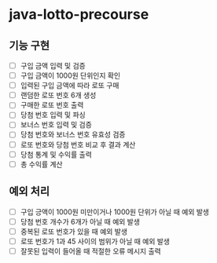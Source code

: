 # java-lotto-precourse
## 기능 구현
- [ ] 구입 금액 입력 및 검증
- [ ] 구입 금액이 1000원 단위인지 확인
- [ ] 입력된 구입 금액에 따라 로또 구매
- [ ] 랜덤한 로또 번호 6개 생성
- [ ] 구매한 로또 번호 출력
- [ ] 당첨 번호 입력 및 파싱
- [ ] 보너스 번호 입력 및 검증
- [ ] 당첨 번호와 보너스 번호 유효성 검증
- [ ] 로또 번호와 당첨 번호 비교 후 결과 계산
- [ ] 당첨 통계 및 수익률 출력
- [ ] 총 수익률 계산

## 예외 처리
- [ ] 구입 긍액이 1000원 미만이거나 1000원 단위가 아닐 때 예외 발생
- [ ] 당첨 번호 개수가 6개가 아닐 때 예외 발생
- [ ] 중복된 로또 번호가 있을 때 예외 발생
- [ ] 로또 번호가 1과 45 사이의 범위가 아닐 때 예외 발생
- [ ] 잘못된 입력이 들어올 때 적절한 오류 메시지 출력